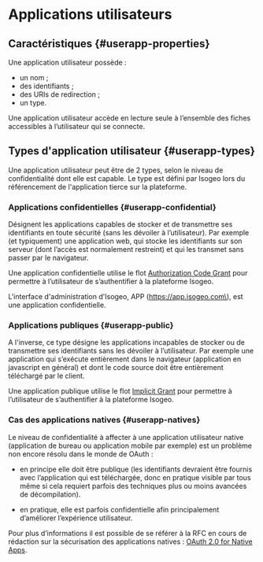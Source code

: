 # Applications utilisateurs

## Caractéristiques {#userapp-properties}

Une application utilisateur possède :

* un nom ;
* des identifiants ;
* des URIs de redirection ;
* un type.

Une application utilisateur accède en lecture seule à l’ensemble des fiches accessibles à l’utilisateur qui se connecte.

## Types d'application utilisateur {#userapp-types}

Une application utilisateur peut être de 2 types, selon le niveau de confidentialité dont elle est capable. Le type est défini par Isogeo lors du référencement de l'application tierce sur la plateforme.

### Applications confidentielles {#userapp-confidential}

Désignent les applications capables de stocker et de transmettre ses identifiants en toute sécurité \(sans les dévoiler à l’utilisateur\). Par exemple \(et typiquement\) une application web, qui stocke les identifiants sur son serveur \(dont l’accès est normalement restreint\) et qui les transmet sans passer par le navigateur.

Une application confidentielle utilise le flot [Authorization Code Grant](https://tools.ietf.org/html/rfc6749#section-4.1) pour permettre à l’utilisateur de s’authentifier à la plateforme Isogeo.

L'interface d'administration d'Isogeo, APP \(https://app.isogeo.com\), est une application confidentielle.

### Applications publiques {#userapp-public}

A l'inverse, ce type désigne les applications incapables de stocker ou de transmettre ses identifiants sans les dévoiler à l’utilisateur. Par exemple une application qui s’exécute entièrement dans le navigateur \(application en javascript en général\) et dont le code source doit être entièrement téléchargé par le client.

Une application publique utilise le flot [Implicit Grant](https://tools.ietf.org/html/rfc6749#section-4.2) pour permettre à l’utilisateur de s’authentifier à la plateforme Isogeo.

### Cas des applications natives {#userapp-natives}

Le niveau de confidentialité à affecter à une application utilisateur native \(application de bureau ou application mobile par exemple\) est un problème non encore résolu dans le monde de OAuth :

* en principe elle doit être publique \(les identifiants devraient être fournis avec l’application qui est téléchargée, donc en pratique visible par tous même si cela requiert parfois des techniques plus ou moins avancées de décompilation\).

* en pratique, elle est parfois confidentielle afin principalement d’améliorer l’expérience utilisateur.

Pour plus d’informations il est possible de se référer à la RFC en cours de rédaction sur la sécurisation des applications natives : [OAuth 2.0 for Native Apps](https://tools.ietf.org/html/draft-ietf-oauth-native-apps-03).

